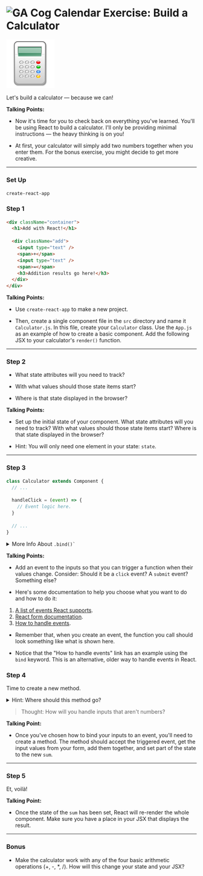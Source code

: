 # ![GA Cog Calendar](https://ga-dash.s3.amazonaws.com/production/assets/logo-9f88ae6c9c3871690e33280fcf557f33.png) Exercise: Build a Calculator

![Calculator Icon](images/calculator.png)

Let's build a calculator — because we can!

<aside class="notes">

**Talking Points:**

- Now it's time for you to check back on everything you've learned. You'll be using React to build a calculator. I'll only be providing minimal instructions — the heavy thinking is on you!

- At first, your calculator will simply add two numbers together when you enter them. For the bonus exercise, you might decide to get more creative.

</aside>

---


### Set Up

`create-react-app`

### Step 1

```html
<div className="container">
  <h1>Add with React!</h1>

  <div className="add">
    <input type="text" />
    <span>+</span>
    <input type="text" />
    <span>=</span>
    <h3>Addition results go here!</h3>
  </div>
</div>
```

<aside class="notes">

**Talking Points:**

- Use `create-react-app` to make a new project.

- Then, create a single component file in the `src` directory and name it `Calculator.js`. In this file, create your `Calculator` class. Use the `App.js` as an example of how to create a basic component. Add the following JSX to your calculator's `render()` function.

</aside>

---

### Step 2

- What state attributes will you need to track? 

- With what values should those state items start? 

- Where is that state displayed in the browser?

<aside class="notes">

**Talking Points:**

- Set up the initial state of your component. What state attributes will you
need to track? With what values should those state items start? Where is that
state displayed in the browser?

- Hint: You will only need one element in your state: `state`.

</aside>

---

### Step 3

```js
class Calculator extends Component {
  // ...

  handleClick = (event) => {
    // Event logic here.
  }

  // ...
}
```

<details>

  <summary>More Info About <code>.bind()`</code></summary>

  You must explicitly `.bind()` functions with `this` in order for `this` to remain the same inside of that function. If you're having trouble calling functions off `this`, like `this.setState()`, take time to consider why this is necessary. See if that leads you to using the documentation to see how to do it.

```js
// This binding is necessary to make this work in the callback.
this.handleClick = this.handleClick.bind(this);
```

Revisit the To-Do List project to see how we previously reacted to changing input text.

  <details>
    <summary>Hint: Where should the event binding go?</summary>
    In the same component as it's being used — in fact, right on the input.
  </details>
</details>


<aside class="notes">

**Talking Points:**

- Add an event to the inputs so that you can trigger a function when their values
change. Consider: Should it be a `click` event? A `submit` event? Something else?

- Here's some documentation to help you choose what you want to do and how to do it:

1. [A list of events React supports](https://facebook.github.io/react/docs/events.html#supported-events).
2. [React form documentation](https://facebook.github.io/react/docs/forms.html).
3. [How to handle events](https://facebook.github.io/react/docs/handling-events.html).

- Remember that, when you create an event, the function you call should look something like what is shown here.

- Notice that the "How to handle events" link has an example using the `bind` keyword. This is an alternative, older way to handle events in React.

</aside>

### Step 4

Time to create a new method.

<details>

<summary>Hint: Where should this method go?</summary>
In the same component as it's being used — between the constructor and <code>render()</code>.
</details>

> Thought: How will you handle inputs that aren't numbers?

<aside class="notes">

**Talking Point:**

- Once you've chosen how to bind your inputs to an event, you'll need to create a
method. The method should accept the triggered event, get the input values from
your form, add them together, and set part of the state to the new `sum`.

</aside>

---

### Step 5

Et, voilà!

<aside class="notes">

**Talking Point:**

- Once the state of the `sum` has been set, React will re-render the whole
component. Make sure you have a place in your JSX that displays the result.

---

### Bonus

- Make the calculator work with any of the four basic arithmetic operations
  (+, -, \*, /). How will this change your state and your JSX?
